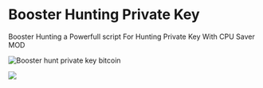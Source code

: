 # Booster Hunting Private Key
Booster Hunting a Powerfull script For Hunting Private Key With CPU Saver MOD

![](https://raw.githubusercontent.com/Pymmdrza/BoosterHunt/mainx/ScreenRecord_BoosterHunt2_Mmdrza.gif 'Booster hunt private key bitcoin')

![](https://github.com/Pymmdrza/BoosterHunt/blob/mainx/ScreenRecord_BoosterHunt-MMDRZA.gif)
